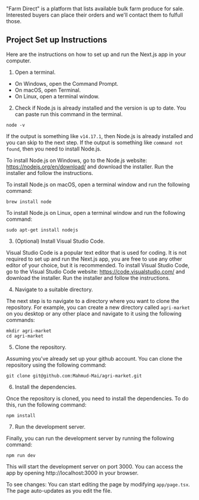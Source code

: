 "Farm Direct" is a platform that lists available bulk farm produce for sale. Interested buyers can place their orders and we'll contact them to fulfull those.

## Project Set up Instructions

Here are the instructions on how to set up and run the Next.js app in your computer.

1. Open a terminal.

- On Windows, open the Command Prompt.
- On macOS, open Terminal.
- On Linux, open a terminal window.

2. Check if Node.js is already installed and the version is up to date. You can paste run this command in the terminal.

```
node -v
```

If the output is something like `v14.17.1`, then Node.js is already installed and you can skip to the next step. If the output is something like `command not found`, then you need to install Node.js.

To install Node.js on Windows, go to the Node.js website: https://nodejs.org/en/download/ and download the installer. Run the installer and follow the instructions.

To install Node.js on macOS, open a terminal window and run the following command:

```
brew install node
```

To install Node.js on Linux, open a terminal window and run the following command:

```
sudo apt-get install nodejs
```

3. (Optional) Install Visual Studio Code.

Visual Studio Code is a popular text editor that is used for coding. It is not required to set up and run the Next.js app, you are free to use any other editor of your choice, but it is recommended. To install Visual Studio Code, go to the Visual Studio Code website: https://code.visualstudio.com/ and download the installer. Run the installer and follow the instructions.

4. Navigate to a suitable directory.

The next step is to navigate to a directory where you want to clone the repository. For example, you can create a new directory called `agri-market` on you desktop or any other place and navigate to it using the following commands:

```
mkdir agri-market
cd agri-market
```

5. Clone the repository.

Assuming you've already set up your github account.
You can clone the repository using the following command:

```
git clone git@github.com:Mahmud-Mai/agri-market.git
```

6. Install the dependencies.

Once the repository is cloned, you need to install the dependencies. To do this, run the following command:

```
npm install
```

7. Run the development server.

Finally, you can run the development server by running the following command:

```
npm run dev
```

This will start the development server on port 3000. You can access the app by opening http://localhost:3000 in your browser.

To see changes:
You can start editing the page by modifying `app/page.tsx`. The page auto-updates as you edit the file.
